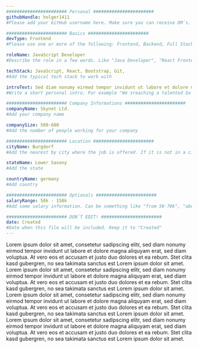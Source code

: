 ```yaml
---
####################### Personal #######################
githubHandle: holger1411
#Please add your GitHub username here. Make sure you can receive DM´s. Possible Applicants will be send to your GitHub profile page

####################### Basics #######################
devType: Frontend
#Please use one or more of the following: Frontend, Backend, Full Stack, Dev Ops, UI, Data

roleName: JavaScript Developer
#Describe the role in a few words. Like "Java Developer", "React Frontend Developer" or "UX Engineer"

techStack: JavaScript, React, Bootstrap, Git,
#Add the typical tech stack to work with

introText: Sed diam nonumy eirmod tempor invidunt ut labore et dolore magna aliquyam erat, sed diam voluptua.
#Write a short personal intro. For example "We sreaching a talented Go developer for our new formed product team working on a secret new feature."

####################### Company Informations #######################
companyName: Skynet Ltd.
#Add your company name

companySize: 500-600
#Add the number of people working for your company

####################### Location #######################
cityName: Burgdorf
#Add the nearest by city where the job is offered. If it is not in a city add something like "Hannover region"

stateName: Lower Saxony
#Add the state

countryName: germany
#Add country

####################### Optionals #######################
salaryRange: 50k - 150k
#Add some salary information. Can be something like "from 50-70k", "above average" or you can keep it empty. In this case no salary infomrations will be published

####################### DON´T EDIT! #######################
date: Created
#Date when this file will be included. Keep it to "Created"
---
```


Lorem ipsum dolor sit amet, consetetur sadipscing elitr, sed diam nonumy eirmod tempor invidunt ut labore et dolore magna aliquyam erat, sed diam voluptua. At vero eos et accusam et justo duo dolores et ea rebum. Stet clita kasd gubergren, no sea takimata sanctus est Lorem ipsum dolor sit amet. Lorem ipsum dolor sit amet, consetetur sadipscing elitr, sed diam nonumy eirmod tempor invidunt ut labore et dolore magna aliquyam erat, sed diam voluptua. At vero eos et accusam et justo duo dolores et ea rebum. Stet clita kasd gubergren, no sea takimata sanctus est Lorem ipsum dolor sit amet.
Lorem ipsum dolor sit amet, consetetur sadipscing elitr, sed diam nonumy eirmod tempor invidunt ut labore et dolore magna aliquyam erat, sed diam voluptua. At vero eos et accusam et justo duo dolores et ea rebum. Stet clita kasd gubergren, no sea takimata sanctus est Lorem ipsum dolor sit amet. Lorem ipsum dolor sit amet, consetetur sadipscing elitr, sed diam nonumy eirmod tempor invidunt ut labore et dolore magna aliquyam erat, sed diam voluptua. At vero eos et accusam et justo duo dolores et ea rebum. Stet clita kasd gubergren, no sea takimata sanctus est Lorem ipsum dolor sit amet.

